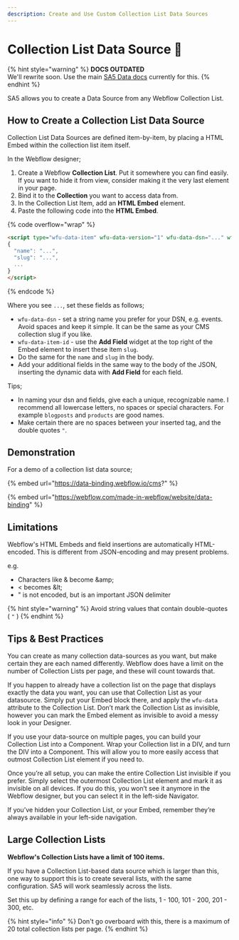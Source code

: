 ```yaml
---
description: Create and Use Custom Collection List Data Sources
---
```


# Collection List Data Source 📝

{% hint style="warning" %}
**DOCS OUTDATED**\
We'll rewrite soon. Use the main [SA5 Data docs](../../article/) currently for this.&#x20;
{% endhint %}

SA5 allows you to create a Data Source from any Webflow Collection List.&#x20;

## How to Create a Collection List Data Source <a href="#how-to-create-a-collection-list-data-source" id="how-to-create-a-collection-list-data-source"></a>

Collection List Data Sources are defined item-by-item, by placing a HTML Embed within the collection list item itself.&#x20;

In the Webflow designer;

1. Create a Webflow **Collection List**. Put it somewhere you can find easily. If you want to hide it from view, consider making it the very last element in your page.
2. Bind it to the **Collection** you want to access data from.
3. In the Collection List Item, add an **HTML Embed** element.
4. Paste the following code into the **HTML Embed**.

{% code overflow="wrap" %}
```html
<script type="wfu-data-item" wfu-data-version="1" wfu-data-dsn="..." wfu-data-item-id="...">
{
  "name": "...",
  "slug": "...", 
  ...
}
</script>
```
{% endcode %}

Where you see `...`, set these fields as follows;

* `wfu-data-dsn` - set a string name you prefer for your DSN, e.g. events. Avoid spaces and keep it simple. It can be the same as your CMS collection slug if you like.&#x20;
* `wfu-data-item-id` - use the **Add Field** widget at the top right of the Embed element to insert these item `slug`.&#x20;
* Do the same for the `name` and `slug` in the body.
* Add your additional fields in the same way to the body of the JSON, inserting the dynamic data with **Add Field** for each field.&#x20;

Tips;&#x20;

* In naming your dsn and fields, give each a unique, recognizable name. I recommend all lowercase letters, no spaces or special characters. For example `blogposts` and `products` are good names.&#x20;
* Make certain there are no spaces between your inserted tag, and the double quotes `"`.

## Demonstration

For a demo of a collection list data source;

{% embed url="https://data-binding.webflow.io/cms?" %}

{% embed url="https://webflow.com/made-in-webflow/website/data-binding" %}

## Limitations

Webflow's HTML Embeds and field insertions are automatically HTML-encoded. This is different from JSON-encoding and may present problems.&#x20;

e.g.&#x20;

* Characters like & become \&amp;
* < becomes \&lt;
* " is not encoded, but is an important JSON delimiter&#x20;

{% hint style="warning" %}
Avoid string values that contain double-quotes ( `"` ) &#x20;
{% endhint %}

## Tips & Best Practices <a href="#advanced-notes" id="advanced-notes"></a>

You can create as many collection data-sources as you want, but make certain they are each named differently. Webflow does have a limit on the number of Collection Lists per page, and these will count towards that.

If you happen to already have a collection list on the page that displays exactly the data you want, you can use that Collection List as your datasource. Simply put your Embed block there, and apply the `wfu-data` attribute to the Collection List. Don’t mark the Collection List as invisible, however you can mark the Embed element as invisible to avoid a messy look in your Designer.

If you use your data-source on multiple pages, you can build your Collection List into a Component. Wrap your Collection list in a DIV, and turn the DIV into a Component. This will allow you to more easily access that outmost Collection List element if you need to.&#x20;

Once you’re all setup, you can make the entire Collection List invisible if you prefer. Simply select the outermost Collection List element and mark it as invisible on all devices. If you do this, you won’t see it anymore in the Webflow designer, but you can select it in the left-side Navigator.

If you’ve hidden your Collection List, or your Embed, remember they’re always available in your left-side navigation.

## Large Collection Lists

**Webflow's Collection Lists have a limit of 100 items.**&#x20;

If you have a Collection List-based data source which is larger than this, one way to support this is to create several lists, with the same configuration. SA5 will work seamlessly across the lists.&#x20;

Set this up by defining a range for each of the lists, 1 - 100, 101 - 200, 201 - 300, etc.&#x20;

{% hint style="info" %}
Don't go overboard with this, there is a maximum of 20 total collection lists per page.&#x20;
{% endhint %}



### &#x20;<a href="#ways-to-use-your-data" id="ways-to-use-your-data"></a>
